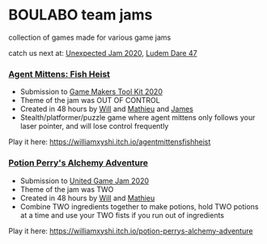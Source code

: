 # BOULABO team jams

collection of games made for various game jams

catch us next at: [Unexpected Jam 2020](https://itch.io/jam/unexpectedjam), [Ludem Dare 47](https://ldjam.com/)

### [Agent Mittens: Fish Heist](https://williamxyshi.itch.io/agentmittensfishheist) 
  - Submission to [Game Makers Tool Kit 2020](https://itch.io/jam/united-game-jam-2020)
  - Theme of the jam was OUT OF CONTROL
  - Created in 48 hours by [Will](https://github.com/williamxyshi) and [Mathieu](https://github.com/masea3439) and [James](https://github.com/JamesMoreau)
  - Stealth/platformer/puzzle game where agent mittens only follows your laser pointer, and will lose control frequently
  
Play it here: https://williamxyshi.itch.io/agentmittensfishheist

### [Potion Perry's Alchemy Adventure](https://williamxyshi.itch.io/potion-perrys-alchemy-adventure) 
  - Submission to [United Game Jam 2020](https://itch.io/jam/united-game-jam-2020)
  - Theme of the jam was TWO
  - Created in 48 hours by [Will](https://github.com/williamxyshi) and [Mathieu](https://github.com/masea3439)
  - Combine TWO ingredients together to make potions, hold TWO potions at a time and use your TWO fists if you run out of ingredients

Play it here: https://williamxyshi.itch.io/potion-perrys-alchemy-adventure
